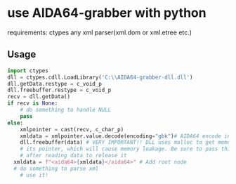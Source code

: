 # use AIDA64-grabber with python

requirements:
ctypes
any xml parser(xml.dom or xml.etree etc.)

## Usage
```Python
import ctypes
dll = ctypes.cdll.LoadLibrary('C:\\AIDA64-grabber-dll.dll')
dll.getData.restype = c_void_p
dll.freebuffer.restype = c_void_p
recv = dll.getData()
if recv is None:
	# do something to handle NULL
	pass
else:
	xmlpointer = cast(recv, c_char_p)
	xmldata = xmlpointer.value.decode(encoding="gbk")# AIDA64 encode in gb2312
	dll.freebuffer(data) # VERY IMPORTANT!! DLL uses malloc to get memory and return 
	# its pointer, which will cause memory leakage. Be sure to pass this pointer back 
	# after reading data to release it
  xmldata = f"<aida64>{xmldata}</aida64>" # Add root node
  # do something to parse xml
	# use it!
```